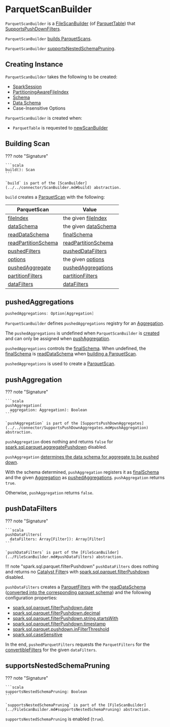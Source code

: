 # ParquetScanBuilder

`ParquetScanBuilder` is a [FileScanBuilder](../FileScanBuilder.md) (of [ParquetTable](ParquetTable.md#newScanBuilder)) that [SupportsPushDownFilters](../../connector/SupportsPushDownFilters.md).

`ParquetScanBuilder` [builds ParquetScans](#build).

`ParquetScanBuilder` [supportsNestedSchemaPruning](#supportsNestedSchemaPruning).

## Creating Instance

`ParquetScanBuilder` takes the following to be created:

* <span id="sparkSession"> [SparkSession](../../SparkSession.md)
* <span id="fileIndex"> [PartitioningAwareFileIndex](../PartitioningAwareFileIndex.md)
* <span id="schema"> [Schema](../../types/StructType.md)
* <span id="dataSchema"> [Data Schema](../../types/StructType.md)
* <span id="options"> Case-Insensitive Options

`ParquetScanBuilder` is created when:

* `ParquetTable` is requested to [newScanBuilder](ParquetTable.md#newScanBuilder)

## <span id="build"> Building Scan

??? note "Signature"

    ```scala
    build(): Scan
    ```

    `build` is part of the [ScanBuilder](../../connector/ScanBuilder.md#build) abstraction.

`build` creates a [ParquetScan](ParquetScan.md) with the following:

ParquetScan | Value
------------|------
 [fileIndex](ParquetScan.md#fileIndex) | the given [fileIndex](#fileIndex)
 [dataSchema](ParquetScan.md#dataSchema) | the given [dataSchema](#dataSchema)
 [readDataSchema](ParquetScan.md#readDataSchema) | [finalSchema](#finalSchema)
 [readPartitionSchema](ParquetScan.md#readPartitionSchema) | [readPartitionSchema](../FileScanBuilder.md#readPartitionSchema)
 [pushedFilters](ParquetScan.md#pushedFilters) | [pushedDataFilters](../FileScanBuilder.md#pushedDataFilters)
 [options](ParquetScan.md#options) | the given [options](#options)
 [pushedAggregate](ParquetScan.md#pushedAggregate) | [pushedAggregations](#pushedAggregations)
 [partitionFilters](ParquetScan.md#partitionFilters) | [partitionFilters](../FileScanBuilder.md#partitionFilters)
 [dataFilters](ParquetScan.md#dataFilters) | [dataFilters](../FileScanBuilder.md#dataFilters)

## <span id="pushedAggregations"> pushedAggregations

```scala
pushedAggregations: Option[Aggregation]
```

`ParquetScanBuilder` defines `pushedAggregations` registry for an [Aggregation](../../connector/expressions/Aggregation.md).

The `pushedAggregations` is undefined when `ParquetScanBuilder` is [created](#creating-instance) and can only be assigned when [pushAggregation](#pushAggregation).

`pushedAggregations` controls the [finalSchema](#finalSchema). When undefined, the [finalSchema](#finalSchema) is [readDataSchema](../FileScanBuilder.md#readDataSchema) when [building a ParquetScan](#build).

`pushedAggregations` is used to create a [ParquetScan](ParquetScan.md#pushedAggregate).

## <span id="pushAggregation"> pushAggregation

??? note "Signature"

    ```scala
    pushAggregation(
      aggregation: Aggregation): Boolean
    ```

    `pushAggregation` is part of the [SupportsPushDownAggregates](../../connector/SupportsPushDownAggregates.md#pushAggregation) abstraction.

`pushAggregation` does nothing and returns `false` for [spark.sql.parquet.aggregatePushdown](../../configuration-properties.md#spark.sql.parquet.aggregatePushdown) disabled.

`pushAggregation` [determines the data schema for aggregate to be pushed down](../AggregatePushDownUtils.md#getSchemaForPushedAggregation).

With the schema determined, `pushAggregation` registers it as [finalSchema](#finalSchema) and the given [Aggregation](../../connector/expressions/Aggregation.md) as [pushedAggregations](#pushedAggregations). `pushAggregation` returns `true`.

Otherwise, `pushAggregation` returns `false`.

## <span id="pushDataFilters"> pushDataFilters

??? note "Signature"

    ```scala
    pushDataFilters(
      dataFilters: Array[Filter]): Array[Filter]
    ```

    `pushDataFilters` is part of the [FileScanBuilder](../FileScanBuilder.md#pushDataFilters) abstraction.

!!! note "spark.sql.parquet.filterPushdown"
    `pushDataFilters` does nothing and returns no [Catalyst Filter](../../Filter.md)s with [spark.sql.parquet.filterPushdown](../../configuration-properties.md#spark.sql.parquet.filterPushdown) disabled.

`pushDataFilters` creates a [ParquetFilters](ParquetFilters.md) with the [readDataSchema](../FileScanBuilder.md#readDataSchema) ([converted into the corresponding parquet schema](SparkToParquetSchemaConverter.md#convert)) and the following configuration properties:

* [spark.sql.parquet.filterPushdown.date](../../SQLConf.md#parquetFilterPushDownDate)
* [spark.sql.parquet.filterPushdown.decimal](../../SQLConf.md#parquetFilterPushDownDecimal)
* [spark.sql.parquet.filterPushdown.string.startsWith](../../SQLConf.md#parquetFilterPushDownStringPredicate)
* [spark.sql.parquet.filterPushdown.timestamp](../../SQLConf.md#parquetFilterPushDownTimestamp)
* [spark.sql.parquet.pushdown.inFilterThreshold](../../SQLConf.md#parquetFilterPushDownInFilterThreshold)
* [spark.sql.caseSensitive](../../SQLConf.md#caseSensitiveAnalysis)

In the end, `pushedParquetFilters` requests the `ParquetFilters` for the [convertibleFilters](ParquetFilters.md#convertibleFilters) for the given `dataFilters`.

## <span id="supportsNestedSchemaPruning"> supportsNestedSchemaPruning

??? note "Signature"

    ```scala
    supportsNestedSchemaPruning: Boolean
    ```

    `supportsNestedSchemaPruning` is part of the [FileScanBuilder](../FileScanBuilder.md#supportsNestedSchemaPruning) abstraction.

`supportsNestedSchemaPruning` is enabled (`true`).

